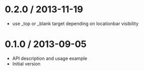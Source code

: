 
0.2.0 / 2013-11-19 
==================

 * use _top or _blank target depending on locationbar visibility

0.1.0 / 2013-09-05 
==================

 * API description and usage example
 * Initial version
